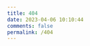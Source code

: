 ```yaml
---
title: 404
date: 2023-04-06 10:10:44
comments: false
permalink: /404
---
```

<script src="//qzonestyle.gtimg.cn/qzone/hybrid/app/404/search_children.js"
        charset="utf-8" homePageUrl="/" homePageName="Back to home">
</script>
